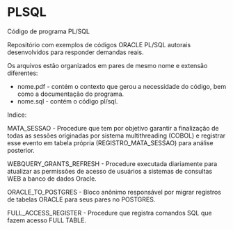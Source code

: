 # PLSQL
Código de programa PL/SQL

Repositório com exemplos de códigos ORACLE PL/SQL autorais desenvolvidos para responder demandas reais.

Os arquivos estão organizados em pares de  mesmo nome e extensão diferentes:
- nome.pdf - contém o contexto que gerou a necessidade do código, bem como a documentação do programa.
- nome.sql - contém o código pl/sql.

Indice:

MATA_SESSAO - Procedure que tem por objetivo garantir a finalização de todas as sessões originadas por sistema multithreading (COBOL) e registrar esse evento em tabela própria (REGISTRO_MATA_SESSAO) para análise posterior.

WEBQUERY_GRANTS_REFRESH - Procedure executada diariamente para atualizar as permissões de acesso de usuários a sistemas de consultas WEB a banco de dados Oracle.

ORACLE_TO_POSTGRES - Bloco anônimo responsável por migrar registros de tabelas ORACLE para seus pares no POSTGRES.

FULL_ACCESS_REGISTER - Procedure que registra comandos SQL que fazem acesso FULL TABLE.
